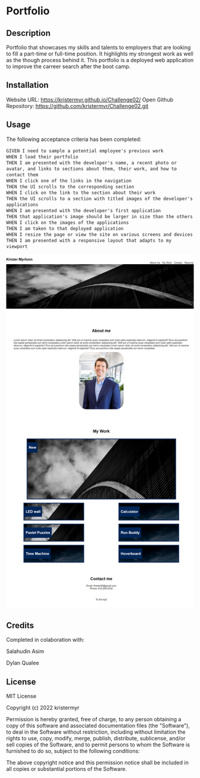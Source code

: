 # Portfolio

## Description

Portfolio that showcases my skills and talents to employers that are looking to fill a part-time or full-time position. It highlights my strongest work as well as the though process behind it. This portfolio is a deployed web application to improve the carreer search after the boot camp. 

## Installation

Website URL: https://kristermyr.github.io/Challenge02/
Open Github Repository: https://github.com/kristermyr/Challenge02.git

## Usage

The following acceptance criteria has been completed: 

```
GIVEN I need to sample a potential employee's previous work
WHEN I load their portfolio
THEN I am presented with the developer's name, a recent photo or avatar, and links to sections about them, their work, and how to contact them
WHEN I click one of the links in the navigation
THEN the UI scrolls to the corresponding section
WHEN I click on the link to the section about their work
THEN the UI scrolls to a section with titled images of the developer's applications
WHEN I am presented with the developer's first application
THEN that application's image should be larger in size than the others
WHEN I click on the images of the applications
THEN I am taken to that deployed application
WHEN I resize the page or view the site on various screens and devices
THEN I am presented with a responsive layout that adapts to my viewport
```

![The Portfolio webpage includes a navigation bar, a header image, and boxes with text and images showcasing the applications.](./assets/images/kristermyr.github.io_Challenge02_%20(1).png)
## Credits

Completed in colaboration with:

Salahudin Asim

Dylan Qualee




## License

MIT License

Copyright (c) 2022 kristermyr

Permission is hereby granted, free of charge, to any person obtaining a copy of this software and associated documentation files (the "Software"), to deal in the Software without restriction, including without limitation the rights to use, copy, modify, merge, publish, distribute, sublicense, and/or sell copies of the Software, and to permit persons to whom the Software is furnished to do so, subject to the following conditions:

The above copyright notice and this permission notice shall be included in all copies or substantial portions of the Software.
